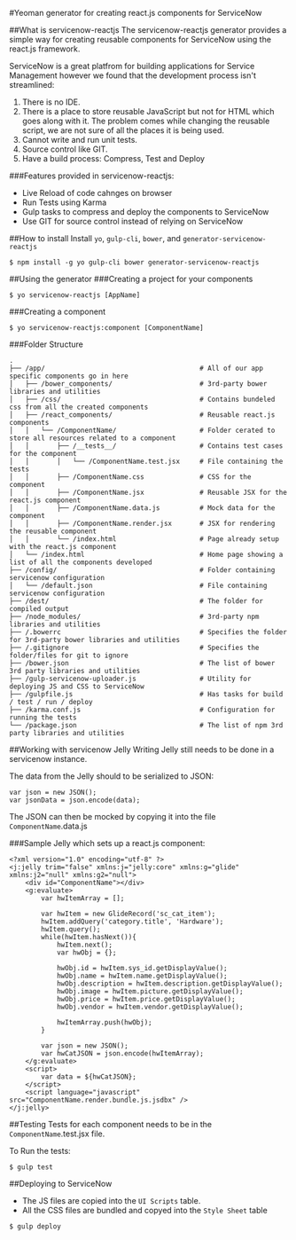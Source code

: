 #Yeoman generator for creating react.js components for ServiceNow

##What is servicenow-reactjs
The servicenow-reactjs generator provides a simple way for creating reusable components for ServiceNow using the react.js framework.

ServiceNow is a great platfrom for building applications for Service Management however we found that the development process isn't streamlined:

1. There is no IDE.
2. There is a place to store reusable JavaScript but not for HTML which goes along with it. The problem comes while changing the reusable script, we are not sure of all the places it is being used.
3. Cannot write and run unit tests.
4. Source control like GIT.
5. Have a build process: Compress, Test and Deploy

###Features provided in servicenow-reactjs:
* Live Reload of code cahnges on browser
* Run Tests using Karma
* Gulp tasks to compress and deploy the components to ServiceNow
* Use GIT for source control instead of relying on ServiceNow

##How to install
Install `yo`, `gulp-cli`, `bower`, and `generator-servicenow-reactjs`
```
$ npm install -g yo gulp-cli bower generator-servicenow-reactjs
```
##Using the generator
###Creating a project for your components
```
$ yo servicenow-reactjs [AppName]
```
###Creating a component
```
$ yo servicenow-reactjs:component [ComponentName]
```
###Folder Structure
```
.
├── /app/                                       # All of our app specific components go in here
│   ├── /bower_components/                      # 3rd-party bower libraries and utilities
│   ├── /css/                                   # Contains bundeled css from all the created components
│   ├── /react_components/                      # Reusable react.js components
│   │   └── /ComponentName/                     # Folder cerated to store all resources related to a component
│   │       ├── /__tests__/                     # Contains test cases for the component
│   │       │   └── /ComponentName.test.jsx     # File containing the tests
│   │       ├── /ComponentName.css              # CSS for the component
│   │       ├── /ComponentName.jsx              # Reusable JSX for the react.js component 
│   │       ├── /ComponentName.data.js          # Mock data for the component
│   │       ├── /ComponentName.render.jsx       # JSX for rendering the reusable component
│   │       └── /index.html                     # Page already setup with the react.js component
│   └── /index.html                             # Home page showing a list of all the components developed
├── /config/                                    # Folder containing servicenow configuration
│   └── /default.json                           # File containing servicenow configuration
├── /dest/                                      # The folder for compiled output
├── /node_modules/                              # 3rd-party npm libraries and utilities
├── /.bowerrc                                   # Specifies the folder for 3rd-party bower libraries and utilities 
├── /.gitignore                                 # Specifies the folder/files for git to ignore
├── /bower.json                                 # The list of bower 3rd party libraries and utilities
├── /gulp-servicenow-uploader.js                # Utility for deploying JS and CSS to ServiceNow
├── /gulpfile.js                                # Has tasks for build / test / run / deploy
├── /karma.conf.js                              # Configuration for running the tests
└── /package.json                               # The list of npm 3rd party libraries and utilities
```
##Working with servicenow Jelly
Writing Jelly still needs to be done in a servicenow instance.

The data from the Jelly should to be serialized to JSON:
```
var json = new JSON();
var jsonData = json.encode(data);
```
The JSON can then be mocked by copying it into the file `ComponentName`.data.js

###Sample Jelly which sets up a react.js component:
```
<?xml version="1.0" encoding="utf-8" ?>
<j:jelly trim="false" xmlns:j="jelly:core" xmlns:g="glide" xmlns:j2="null" xmlns:g2="null">
	<div id="ComponentName"></div>
	<g:evaluate>
		var hwItemArray = [];
		
		var hwItem = new GlideRecord('sc_cat_item');
		hwItem.addQuery('category.title', 'Hardware');
		hwItem.query();
		while(hwItem.hasNext()){
			hwItem.next();
			var hwObj = {};
		
			hwObj.id = hwItem.sys_id.getDisplayValue();
			hwObj.name = hwItem.name.getDisplayValue();
			hwObj.description = hwItem.description.getDisplayValue();
			hwObj.image = hwItem.picture.getDisplayValue();
			hwObj.price = hwItem.price.getDisplayValue();
			hwObj.vendor = hwItem.vendor.getDisplayValue();
		
			hwItemArray.push(hwObj);
		}

		var json = new JSON();
		var hwCatJSON = json.encode(hwItemArray);
	</g:evaluate>
	<script>
		var data = ${hwCatJSON};
	</script>
	<script language="javascript" src="ComponentName.render.bundle.js.jsdbx" />
</j:jelly>
``` 
##Testing
Tests for each component needs to be in the `ComponentName`.test.jsx file.

To Run the tests:
```
$ gulp test
```
##Deploying to ServiceNow
* The JS files are copied into the `UI Scripts` table.
* All the CSS files are bundled and copyed into the `Style Sheet` table

```
$ gulp deploy
```